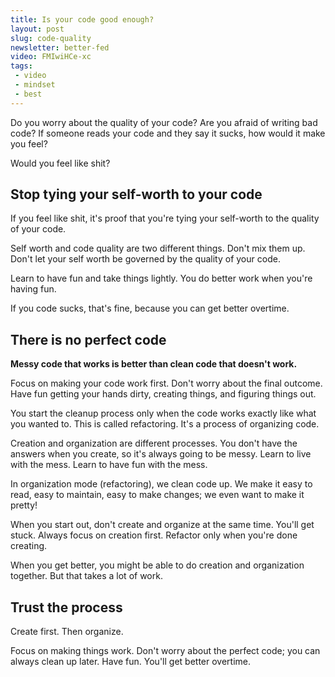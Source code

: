 ```yaml
---
title: Is your code good enough?
layout: post
slug: code-quality
newsletter: better-fed
video: FMIwiHCe-xc
tags:
 - video
 - mindset
 - best
---
```


Do you worry about the quality of your code? Are you afraid of writing bad code? If someone reads your code and they say it sucks, how would it make you feel?

Would you feel like shit?

<!--more-->

## Stop tying your self-worth to your code

If you feel like shit, it's proof that you're tying your self-worth to the quality of your code.

Self worth and code quality are two different things. Don't mix them up. Don't let your self worth be governed by the quality of your code.

Learn to have fun and take things lightly. You do better work when you're having fun.

If you code sucks, that's fine, because you can get better overtime.

## There is no perfect code

**Messy code that works is better than clean code that doesn't work.**

Focus on making your code work first. Don't worry about the final outcome. Have fun getting your hands dirty, creating things, and figuring things out.

You start the cleanup process only when the code works exactly like what you wanted to. This is called refactoring. It's a process of organizing code.

Creation and organization are different processes. You don't have the answers when you create, so it's always going to be messy. Learn to live with the mess. Learn to have fun with the mess.

In organization mode (refactoring), we clean code up. We make it easy to read, easy to maintain, easy to make changes; we even want to make it pretty!

When you start out, don't create and organize at the same time. You'll get stuck. Always focus on creation first. Refactor only when you're done creating.

When you get better, you might be able to do creation and organization together. But that takes a lot of work.

## Trust the process

Create first. Then organize.

Focus on making things work. Don't worry about the perfect code; you can always clean up later. Have fun. You'll get better overtime.
